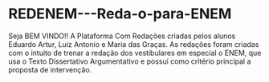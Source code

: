 # REDENEM---Reda-o-para-ENEM
Seja BEM VINDO!! A Plataforma Com Redações criadas pelos alunos Eduardo Artur, Luiz Antonio e Maria das Graças. As redações foram criadas com o intuito de trenar a redação dos vestibulares em especial o ENEM, que usa o Texto Dissertativo Argumentativo e possui como critério principal a proposta de intervenção.
